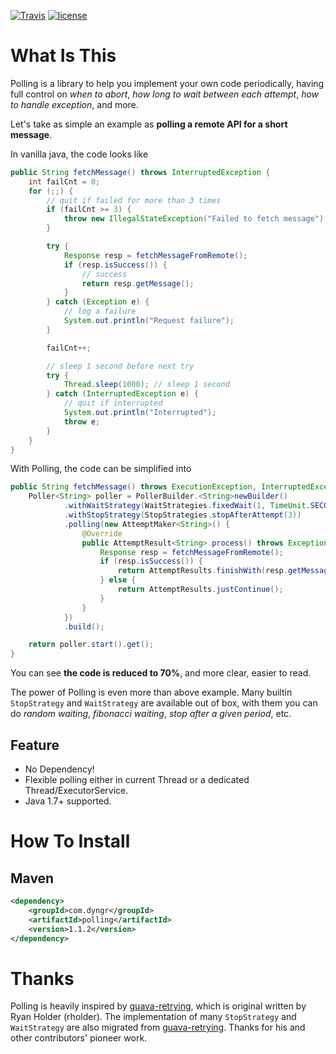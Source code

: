 [![Travis](https://img.shields.io/travis/dyng/polling.svg)](https://travis-ci.org/dyng/polling)
[![license](https://img.shields.io/github/license/dyng/polling.svg)](https://raw.githubusercontent.com/dyng/polling/master/LICENSE)

# What Is This

Polling is a library to help you implement your own code periodically, having full control on *when to abort*, *how long to wait between each attempt*, *how to handle exception*, and more.

Let's take as simple an example as **polling a remote API for a short message**.

In vanilla java, the code looks like

```java
public String fetchMessage() throws InterruptedException {
    int failCnt = 0;
    for (;;) {
        // quit if failed for more than 3 times
        if (failCnt >= 3) {
            throw new IllegalStateException("Failed to fetch message");
        }

        try {
            Response resp = fetchMessageFromRemote();
            if (resp.isSuccess()) {
                // success
                return resp.getMessage();
            }
        } catch (Exception e) {
            // log a failure
            System.out.println("Request failure");
        }

        failCnt++;

        // sleep 1 second before next try
        try {
            Thread.sleep(1000); // sleep 1 second
        } catch (InterruptedException e) {
            // quit if interrupted
            System.out.println("Interrupted");
            throw e;
        }
    }
}
```

With Polling, the code can be simplified into

```java
public String fetchMessage() throws ExecutionException, InterruptedException {
    Poller<String> poller = PollerBuilder.<String>newBuilder()
            .withWaitStrategy(WaitStrategies.fixedWait(1, TimeUnit.SECONDS))
            .withStopStrategy(StopStrategies.stopAfterAttempt(3))
            .polling(new AttemptMaker<String>() {
                @Override
                public AttemptResult<String> process() throws Exception {
                    Response resp = fetchMessageFromRemote();
                    if (resp.isSuccess()) {
                        return AttemptResults.finishWith(resp.getMessage());
                    } else {
                        return AttemptResults.justContinue();
                    }
                }
            })
            .build();

    return poller.start().get();
}
``` 

You can see **the code is reduced to 70%**, and more clear, easier to read.

The power of Polling is even more than above example. Many builtin `StopStrategy` and `WaitStrategy` are available out of box, with them you can do *random waiting*, *fibonacci waiting*, *stop after a given period*, etc.

## Feature

- No Dependency!
- Flexible polling either in current Thread or a dedicated Thread/ExecutorService.
- Java 1.7+ supported.

# How To Install

## Maven

```xml
<dependency>
    <groupId>com.dyngr</groupId>
    <artifactId>polling</artifactId>
    <version>1.1.2</version>
</dependency>
```

# Thanks

Polling is heavily inspired by [guava-retrying](https://github.com/rholder/guava-retrying), which is original written by Ryan Holder (rholder). The implementation of many `StopStrategy` and `WaitStrategy` are also migrated from [guava-retrying](https://github.com/rholder/guava-retrying). Thanks for his and other contributors' pioneer work.
